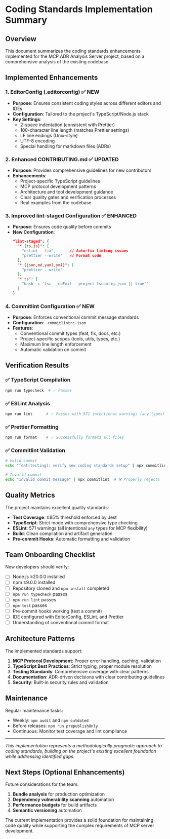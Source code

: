 # Coding Standards Implementation Summary

## Overview

This document summarizes the coding standards enhancements implemented for the MCP ADR Analysis Server project, based on a comprehensive analysis of the existing codebase.

## Implemented Enhancements

### 1. EditorConfig (.editorconfig) ✅ NEW

- **Purpose**: Ensures consistent coding styles across different editors and IDEs
- **Configuration**: Tailored to the project's TypeScript/Node.js stack
- **Key Settings**:
  - 2-space indentation (consistent with Prettier)
  - 100-character line length (matches Prettier settings)
  - LF line endings (Unix-style)
  - UTF-8 encoding
  - Special handling for markdown files (ADRs)

### 2. Enhanced CONTRIBUTING.md ✅ UPDATED

- **Purpose**: Provides comprehensive guidelines for new contributors
- **Enhancements**:
  - Project-specific TypeScript guidelines
  - MCP protocol development patterns
  - Architecture and tool development guidance
  - Clear quality gates and verification processes
  - Real examples from the codebase

### 3. Improved lint-staged Configuration ✅ ENHANCED

- **Purpose**: Ensures code quality before commits
- **New Configuration**:
  ```json
  "lint-staged": {
    "*.{ts,js}": [
      "eslint --fix",      // Auto-fix linting issues
      "prettier --write"   // Format code
    ],
    "*.{json,md,yaml,yml}": [
      "prettier --write"
    ],
    "*.ts": [
      "bash -c 'tsc --noEmit --project tsconfig.json || true'"
    ]
  }
  ```

### 4. Commitlint Configuration ✅ NEW

- **Purpose**: Enforces conventional commit message standards
- **Configuration**: `.commitlintrc.json`
- **Features**:
  - Conventional commit types (feat, fix, docs, etc.)
  - Project-specific scopes (tools, utils, types, etc.)
  - Maximum line length enforcement
  - Automatic validation on commit

## Verification Results

### ✅ TypeScript Compilation

```bash
npm run typecheck  # ✅ Passes
```

### ✅ ESLint Analysis

```bash
npm run lint      # ✅ Passes with 571 intentional warnings (any types)
```

### ✅ Prettier Formatting

```bash
npm run format    # ✅ Successfully formats all files
```

### ✅ Commitlint Validation

```bash
# Valid commit
echo "feat(testing): verify new coding standards setup" | npx commitlint  # ✅ Passes

# Invalid commit
echo "invalid commit message" | npx commitlint  # ❌ Properly rejects
```

## Quality Metrics

The project maintains excellent quality standards:

- **Test Coverage**: ≥85% threshold enforced by Jest
- **TypeScript**: Strict mode with comprehensive type checking
- **ESLint**: 571 warnings (all intentional `any` types for MCP flexibility)
- **Build**: Clean compilation and artifact generation
- **Pre-commit Hooks**: Automatic formatting and validation

## Team Onboarding Checklist

New developers should verify:

- [ ] Node.js ≥20.0.0 installed
- [ ] npm ≥9.0.0 installed
- [ ] Repository cloned and `npm install` completed
- [ ] `npm run typecheck` passes
- [ ] `npm run lint` passes
- [ ] `npm test` passes
- [ ] Pre-commit hooks working (test a commit)
- [ ] IDE configured with EditorConfig, ESLint, and Prettier
- [ ] Understanding of conventional commit format

## Architecture Patterns

The implemented standards support:

1. **MCP Protocol Development**: Proper error handling, caching, validation
2. **TypeScript Best Practices**: Strict typing, proper module resolution
3. **Testing Standards**: Comprehensive coverage with clear patterns
4. **Documentation**: ADR-driven decisions with clear contributing guidelines
5. **Security**: Built-in security rules and validation

## Maintenance

Regular maintenance tasks:

- Weekly: `npm audit` and `npm outdated`
- Before releases: `npm run prepublishOnly`
- Continuous: Monitor test coverage and lint compliance

---

_This implementation represents a methodologically pragmatic approach to coding standards, building on the project's existing excellent foundation while addressing identified gaps._

## Next Steps (Optional Enhancements)

Future considerations for the team:

1. **Bundle analysis** for production optimization
2. **Dependency vulnerability scanning** automation
3. **Performance budgets** for build artifacts
4. **Semantic versioning** automation

The current implementation provides a solid foundation for maintaining code quality while supporting the complex requirements of MCP server development.

